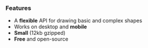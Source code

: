 
### Features

  - A **flexible** API for drawing basic and complex shapes
  - Works on desktop and **mobile**
  - **Small** (12kb gzipped)
  - **Free** and open-source
